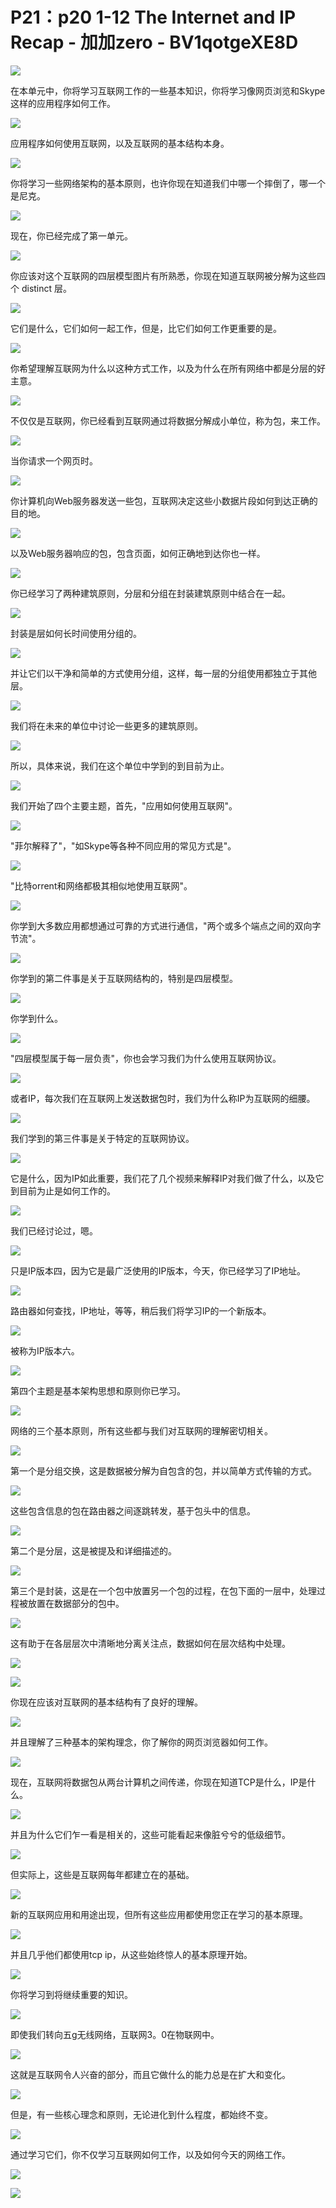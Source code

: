 # P21：p20 1-12 The Internet and IP Recap - 加加zero - BV1qotgeXE8D

![](img/140aee6f71744eaed2dd828baae54bb1_0.png)

在本单元中，你将学习互联网工作的一些基本知识，你将学习像网页浏览和Skype这样的应用程序如何工作。

![](img/140aee6f71744eaed2dd828baae54bb1_2.png)

应用程序如何使用互联网，以及互联网的基本结构本身。

![](img/140aee6f71744eaed2dd828baae54bb1_4.png)

你将学习一些网络架构的基本原则，也许你现在知道我们中哪一个摔倒了，哪一个是尼克。

![](img/140aee6f71744eaed2dd828baae54bb1_6.png)

现在，你已经完成了第一单元。

![](img/140aee6f71744eaed2dd828baae54bb1_8.png)

你应该对这个互联网的四层模型图片有所熟悉，你现在知道互联网被分解为这些四个 distinct 层。

![](img/140aee6f71744eaed2dd828baae54bb1_10.png)

它们是什么，它们如何一起工作，但是，比它们如何工作更重要的是。

![](img/140aee6f71744eaed2dd828baae54bb1_12.png)

你希望理解互联网为什么以这种方式工作，以及为什么在所有网络中都是分层的好主意。

![](img/140aee6f71744eaed2dd828baae54bb1_14.png)

不仅仅是互联网，你已经看到互联网通过将数据分解成小单位，称为包，来工作。

![](img/140aee6f71744eaed2dd828baae54bb1_16.png)

当你请求一个网页时。

![](img/140aee6f71744eaed2dd828baae54bb1_18.png)

你计算机向Web服务器发送一些包，互联网决定这些小数据片段如何到达正确的目的地。

![](img/140aee6f71744eaed2dd828baae54bb1_20.png)

以及Web服务器响应的包，包含页面，如何正确地到达你也一样。

![](img/140aee6f71744eaed2dd828baae54bb1_22.png)

你已经学习了两种建筑原则，分层和分组在封装建筑原则中结合在一起。

![](img/140aee6f71744eaed2dd828baae54bb1_24.png)

封装是层如何长时间使用分组的。

![](img/140aee6f71744eaed2dd828baae54bb1_26.png)

并让它们以干净和简单的方式使用分组，这样，每一层的分组使用都独立于其他层。

![](img/140aee6f71744eaed2dd828baae54bb1_28.png)

我们将在未来的单位中讨论一些更多的建筑原则。

![](img/140aee6f71744eaed2dd828baae54bb1_30.png)

所以，具体来说，我们在这个单位中学到的到目前为止。

![](img/140aee6f71744eaed2dd828baae54bb1_32.png)

我们开始了四个主要主题，首先，"应用如何使用互联网"。

![](img/140aee6f71744eaed2dd828baae54bb1_34.png)

"菲尔解释了"，"如Skype等各种不同应用的常见方式是"。

![](img/140aee6f71744eaed2dd828baae54bb1_36.png)

"比特orrent和网络都极其相似地使用互联网"。

![](img/140aee6f71744eaed2dd828baae54bb1_38.png)

你学到大多数应用都想通过可靠的方式进行通信，"两个或多个端点之间的双向字节流"。

![](img/140aee6f71744eaed2dd828baae54bb1_40.png)

你学到的第二件事是关于互联网结构的，特别是四层模型。

![](img/140aee6f71744eaed2dd828baae54bb1_42.png)

你学到什么。

![](img/140aee6f71744eaed2dd828baae54bb1_44.png)

"四层模型属于每一层负责"，你也会学习我们为什么使用互联网协议。

![](img/140aee6f71744eaed2dd828baae54bb1_46.png)

或者IP，每次我们在互联网上发送数据包时，我们为什么称IP为互联网的细腰。

![](img/140aee6f71744eaed2dd828baae54bb1_48.png)

我们学到的第三件事是关于特定的互联网协议。

![](img/140aee6f71744eaed2dd828baae54bb1_50.png)

它是什么，因为IP如此重要，我们花了几个视频来解释IP对我们做了什么，以及它到目前为止是如何工作的。

![](img/140aee6f71744eaed2dd828baae54bb1_52.png)

我们已经讨论过，嗯。

![](img/140aee6f71744eaed2dd828baae54bb1_54.png)

只是IP版本四，因为它是最广泛使用的IP版本，今天，你已经学习了IP地址。

![](img/140aee6f71744eaed2dd828baae54bb1_56.png)

路由器如何查找，IP地址，等等，稍后我们将学习IP的一个新版本。

![](img/140aee6f71744eaed2dd828baae54bb1_58.png)

被称为IP版本六。

![](img/140aee6f71744eaed2dd828baae54bb1_60.png)

第四个主题是基本架构思想和原则你已学习。

![](img/140aee6f71744eaed2dd828baae54bb1_62.png)

网络的三个基本原则，所有这些都与我们对互联网的理解密切相关。

![](img/140aee6f71744eaed2dd828baae54bb1_64.png)

第一个是分组交换，这是数据被分解为自包含的包，并以简单方式传输的方式。

![](img/140aee6f71744eaed2dd828baae54bb1_66.png)

这些包含信息的包在路由器之间逐跳转发，基于包头中的信息。

![](img/140aee6f71744eaed2dd828baae54bb1_68.png)

第二个是分层，这是被提及和详细描述的。

![](img/140aee6f71744eaed2dd828baae54bb1_70.png)

第三个是封装，这是在一个包中放置另一个包的过程，在包下面的一层中，处理过程被放置在数据部分的包中。

![](img/140aee6f71744eaed2dd828baae54bb1_72.png)

这有助于在各层层次中清晰地分离关注点，数据如何在层次结构中处理。

![](img/140aee6f71744eaed2dd828baae54bb1_74.png)

![](img/140aee6f71744eaed2dd828baae54bb1_75.png)

你现在应该对互联网的基本结构有了良好的理解。

![](img/140aee6f71744eaed2dd828baae54bb1_77.png)

并且理解了三种基本的架构理念，你了解你的网页浏览器如何工作。

![](img/140aee6f71744eaed2dd828baae54bb1_79.png)

现在，互联网将数据包从两台计算机之间传递，你现在知道TCP是什么，IP是什么。

![](img/140aee6f71744eaed2dd828baae54bb1_81.png)

并且为什么它们乍一看是相关的，这些可能看起来像脏兮兮的低级细节。

![](img/140aee6f71744eaed2dd828baae54bb1_83.png)

但实际上，这些是互联网每年都建立在的基础。

![](img/140aee6f71744eaed2dd828baae54bb1_85.png)

新的互联网应用和用途出现，但所有这些应用都使用您正在学习的基本原理。

![](img/140aee6f71744eaed2dd828baae54bb1_87.png)

并且几乎他们都使用tcp ip，从这些始终惊人的基本原理开始。

![](img/140aee6f71744eaed2dd828baae54bb1_89.png)

你将学习到将继续重要的知识。

![](img/140aee6f71744eaed2dd828baae54bb1_91.png)

即使我们转向五g无线网络，互联网3。0在物联网中。

![](img/140aee6f71744eaed2dd828baae54bb1_93.png)

这就是互联网令人兴奋的部分，而且它做什么的能力总是在扩大和变化。

![](img/140aee6f71744eaed2dd828baae54bb1_95.png)

但是，有一些核心理念和原则，无论进化到什么程度，都始终不变。

![](img/140aee6f71744eaed2dd828baae54bb1_97.png)

通过学习它们，你不仅学习互联网如何工作，以及如何今天的网络工作。

![](img/140aee6f71744eaed2dd828baae54bb1_99.png)

![](img/140aee6f71744eaed2dd828baae54bb1_100.png)